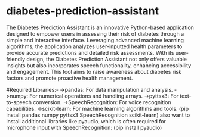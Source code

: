 # diabetes-prediction-assistant
The Diabetes Prediction Assistant is an innovative Python-based application designed to empower users in assessing their risk of diabetes through a simple and interactive interface. Leveraging advanced machine learning algorithms, the application analyzes user-inputted health parameters to provide accurate predictions and detailed risk assessments. With its user-friendly design, the Diabetes Prediction Assistant not only offers valuable insights but also incorporates speech functionality, enhancing accessibility and engagement. This tool aims to raise awareness about diabetes risk factors and promote proactive health management.

#Required Libraries:-
->pandas: For data manipulation and analysis.
->numpy: For numerical operations and handling arrays.
->pyttsx3: For text-to-speech conversion.
->SpeechRecognition: For voice recognition capabilities.
->scikit-learn: For machine learning algorithms and tools.
(pip install pandas numpy pyttsx3 SpeechRecognition scikit-learn)
also want to install additional libraries like pyaudio, which is often required for microphone input with SpeechRecognition:
(pip install pyaudio)






